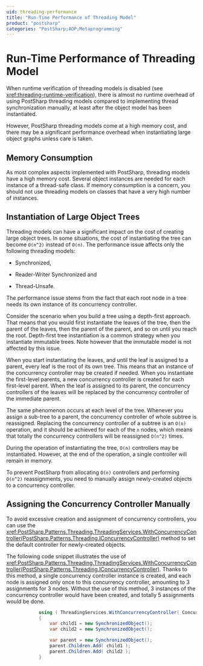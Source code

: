 ```yaml
---
uid: threading-performance
title: "Run-Time Performance of Threading Model"
product: "postsharp"
categories: "PostSharp;AOP;Metaprogramming"
---
```

# Run-Time Performance of Threading Model

When runtime verification of threading models is disabled (see <xref:threading-runtime-verification>), there is almost no runtime overhead of using PostSharp threading models compared to implementing thread synchronization manually, at least after the object model has been instantiated. 

However, PostSharp threading models come at a high memory cost, and there may be a significant performance overhead when instantiating large object graphs unless care is taken.


## Memory Consumption

As most complex aspects implemented with PostSharp, threading models have a high memory cost. Several object instances are needed for each instance of a thread-safe class. If memory consumption is a concern, you should not use threading models on classes that have a very high number of instances.


## Instantiation of Large Object Trees

Threading models can have a significant impact on the cost of creating large object trees. In some situations, the cost of instantiating the tree can become `O(n^2)` instead of `O(n)`. The performance issue affects only the following threading models: 

* Synchronized,

* Reader-Writer Synchronized and

* Thread-Unsafe.

The performance issue stems from the fact that each root node in a tree needs its own instance of its concurrency controller.

Consider the scenario when you build a tree using a depth-first approach. That means that you would first instantiate the leaves of the tree, then the parent of the leaves, then the parent of the parent, and so on until you reach the root. Depth-first tree instantiation is a common strategy when you instantiate immutable trees. Note however that the immutable model is not affected by this issue.

When you start instantiating the leaves, and until the leaf is assigned to a parent, every leaf is the root of its own tree. This means that an instance of the concurrency controller may be created if needed. When you instantiate the first-level parents, a new concurrency controller is created for each first-level parent. When the leaf is assigned to its parent, the concurrency controllers of the leaves will be replaced by the concurrency controller of the immediate parent.

The same phenomenon occurs at each level of the tree. Whenever you assign a sub-tree to a parent, the concurrency controller of whole subtree is reassigned. Replacing the concurrency controller of a subtree is an `O(n)` operation, and it should be achieved for each of the `n` nodes, which means that totally the concurrency controllers will be reassigned `O(n^2)` times. 

During the operation of instantiating the tree, `O(n)` controllers may be instantiated. However, at the end of the operation, a single controller will remain in memory. 

To prevent PostSharp from allocating `O(n)` controllers and performing `O(n^2)` reassignments, you need to manually assign newly-created objects to a concurrency controller. 


## Assigning the Concurrency Controller Manually

To avoid excessive creation and assignment of concurrency controllers, you can use the <xref:PostSharp.Patterns.Threading.ThreadingServices.WithConcurrencyController(PostSharp.Patterns.Threading.IConcurrencyController)> method to set the default controller for newly-created objects. 

The following code snippet illustrates the use of <xref:PostSharp.Patterns.Threading.ThreadingServices.WithConcurrencyController(PostSharp.Patterns.Threading.IConcurrencyController)>. Thanks to this method, a single concurrency controller instance is created, and each node is assigned only once to this concurrency controller, amounting to 3 assignments for 3 nodes. Without the use of this method, 3 instances of the concurrency controller would have been created, and totally 5 assignments would be done. 

```csharp            
            using ( ThreadingServices.WithConcurrencyController( ConcurrencyControllerFactory.CreateSynchronizedController()) )
            {
                var child1 = new SynchronizedObject();
                var child2 = new SynchronizedObject();

                var parent = new SynchronizedObject();
                parent.Children.Add( child1 );
                parent.Children.Add( child2 );
            }
```

